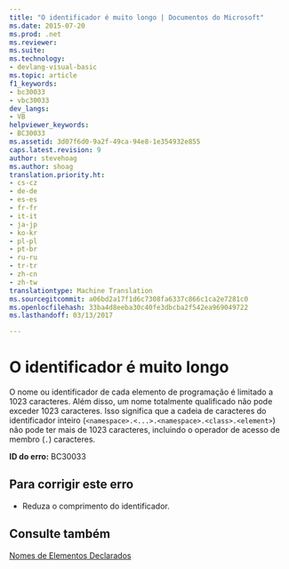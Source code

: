 ```yaml
---
title: "O identificador é muito longo | Documentos do Microsoft"
ms.date: 2015-07-20
ms.prod: .net
ms.reviewer: 
ms.suite: 
ms.technology:
- devlang-visual-basic
ms.topic: article
f1_keywords:
- bc30033
- vbc30033
dev_langs:
- VB
helpviewer_keywords:
- BC30033
ms.assetid: 3d07f6d0-9a2f-49ca-94e8-1e354932e855
caps.latest.revision: 9
author: stevehoag
ms.author: shoag
translation.priority.ht:
- cs-cz
- de-de
- es-es
- fr-fr
- it-it
- ja-jp
- ko-kr
- pl-pl
- pt-br
- ru-ru
- tr-tr
- zh-cn
- zh-tw
translationtype: Machine Translation
ms.sourcegitcommit: a06bd2a17f1d6c7308fa6337c866c1ca2e7281c0
ms.openlocfilehash: 33ba4d8eeba30c40fe3dbcba2f542ea969049722
ms.lasthandoff: 03/13/2017

---
```

# <a name="identifier-is-too-long"></a>O identificador é muito longo
O nome ou identificador de cada elemento de programação é limitado a 1023 caracteres. Além disso, um nome totalmente qualificado não pode exceder 1023 caracteres. Isso significa que a cadeia de caracteres do identificador inteiro (`<namespace>.<...>.<namespace>.<class>.<element>`) não pode ter mais de 1023 caracteres, incluindo o operador de acesso de membro (`.`) caracteres.  
  
 **ID do erro:** BC30033  
  
## <a name="to-correct-this-error"></a>Para corrigir este erro  
  
-   Reduza o comprimento do identificador.  
  
## <a name="see-also"></a>Consulte também  
 [Nomes de Elementos Declarados](../../../visual-basic/programming-guide/language-features/declared-elements/declared-element-names.md)
